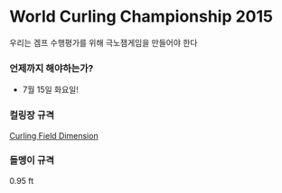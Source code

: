 # World Curling Championship 2015 #

우리는 겜프 수행평가를 위해 극노잼게임을 만들어야 한다

### 언제까지 해야하는가? ###

* 7월 15일 화요일!


### 컬링장 규격 ###

[Curling Field Dimension](https://bitbucket.org/repo/L5yEoz/images/2400721821-dimension.jpg)

### 돌멩이 규격 ###
0.95 ft